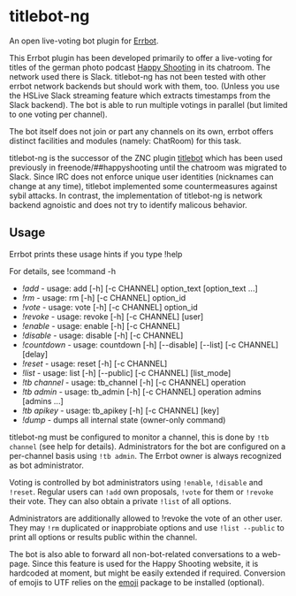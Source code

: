 # titlebot-ng

An open live-voting bot plugin for [Errbot](http://errbot.io/).

This Errbot plugin has been developed primarily to offer a live-voting for titles of the german photo podcast [Happy Shooting](http://www.happyshooting.de/podcast/) in its chatroom. 
The network used there is Slack.
titlebot-ng has not been tested with other errbot network backends but should work with them, too. (Unless you use the HSLive Slack streaming feature which extracts timestamps from the Slack backend).
The bot is able to run multiple votings in parallel (but limited to one voting per channel).

The bot itself does not join or part any channels on its own, errbot offers distinct facilities and modules (namely: ChatRoom) for this task.

titlebot-ng is the successor of the ZNC plugin [titlebot](https://github.com/markusj/znc-modules) which has been used previously in freenode/##happyshooting until the chatroom was migrated to Slack.
Since IRC does not enforce unique user identities (nicknames can change at any time), titlebot implemented some countermeasures against sybil attacks.
In contrast, the implementation of titlebot-ng is network backend agnoistic and does not try to identify malicous behavior.

## Usage ##

Errbot prints these usage hints if you type !help

For details, see !command -h

 * *!add* - usage: add [-h] [-c CHANNEL] option_text [option_text ...]
 * *!rm* - usage: rm [-h] [-c CHANNEL] option_id
 * *!vote* - usage: vote [-h] [-c CHANNEL] option_id
 * *!revoke* - usage: revoke [-h] [-c CHANNEL] [user]
 * *!enable* - usage: enable [-h] [-c CHANNEL]
 * *!disable* - usage: disable [-h] [-c CHANNEL]
 * *!countdown* - usage: countdown [-h] [--disable] [--list] [-c CHANNEL] [delay]
 * *!reset* - usage: reset [-h] [-c CHANNEL]
 * *!list* - usage: list [-h] [--public] [-c CHANNEL] [list_mode]
 * *!tb channel* - usage: tb_channel [-h] [-c CHANNEL] operation
 * *!tb admin* - usage: tb_admin [-h] [-c CHANNEL] operation admins [admins ...]
 * *!tb apikey* - usage: tb_apikey [-h] [-c CHANNEL] [key]
 * *!dump* - dumps all internal state (owner-only command)

titlebot-ng must be configured to monitor a channel, this is done by `!tb channel` (see help for details).
Administrators for the bot are configured on a per-channel basis using `!tb admin`.
The Errbot owner is always recognized as bot administrator.

Voting is controlled by bot administrators using `!enable`, `!disable` and `!reset`.
Regular users can `!add` own proposals, `!vote` for them or `!revoke` their vote.
They can also obtain a private `!list` of all options.

Administrators are additionally allowed to !revoke the vote of an other user.
They may `!rm` duplicated or inapprobiate options and use `!list --public` to print all options or results public within the channel.

The bot is also able to forward all non-bot-related conversations to a web-page. Since this feature is used for the Happy Shooting website, it is hardcoded at moment, but might be easily extended if required. Conversion of emojis to UTF relies on the [emoji](https://pypi.python.org/pypi/emoji) package to be installed (optional).
